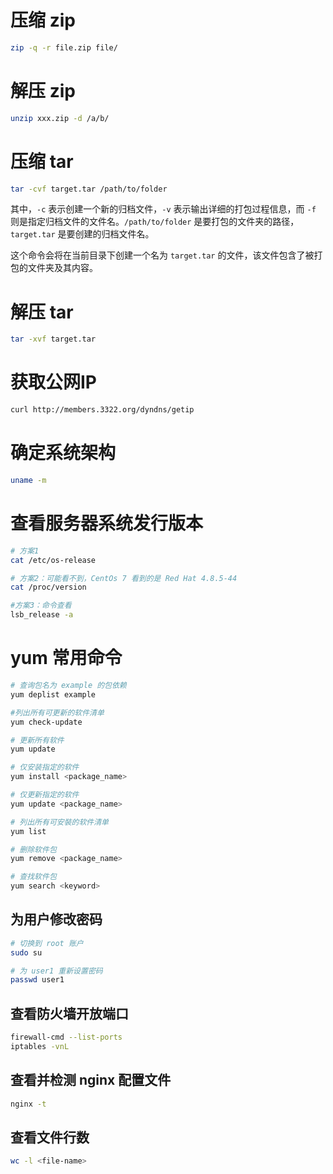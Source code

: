 # 压缩 zip
```bash
zip -q -r file.zip file/
```

# 解压 zip
```bash
unzip xxx.zip -d /a/b/
```

# 压缩 tar
```bash
tar -cvf target.tar /path/to/folder
```

其中，`-c` 表示创建一个新的归档文件，`-v` 表示输出详细的打包过程信息，而 `-f` 则是指定归档文件的文件名。`/path/to/folder` 是要打包的文件夹的路径，`target.tar` 是要创建的归档文件名。

这个命令会将在当前目录下创建一个名为 `target.tar` 的文件，该文件包含了被打包的文件夹及其内容。

# 解压 tar
```bash
tar -xvf target.tar
```

# 获取公网IP
```bash
curl http://members.3322.org/dyndns/getip
```

# 确定系统架构
```bash
uname -m
```

# 查看服务器系统发行版本
```bash
# 方案1
cat /etc/os-release

# 方案2：可能看不到，CentOs 7 看到的是 Red Hat 4.8.5-44
cat /proc/version

#方案3：命令查看
lsb_release -a
```

# yum 常用命令
```bash
# 查询包名为 example 的包依赖
yum deplist example

#列出所有可更新的软件清单
yum check-update

# 更新所有软件
yum update

# 仅安装指定的软件
yum install <package_name>

# 仅更新指定的软件
yum update <package_name>

# 列出所有可安裝的软件清单
yum list

# 删除软件包
yum remove <package_name>

# 查找软件包
yum search <keyword>
```

## 为用户修改密码
```bash
# 切换到 root 账户
sudo su

# 为 user1 重新设置密码
passwd user1
```

## 查看防火墙开放端口
```bash
firewall-cmd --list-ports
iptables -vnL
```

## 查看并检测 nginx 配置文件
```bash
nginx -t
```

## 查看文件行数
```bash
wc -l <file-name>
```